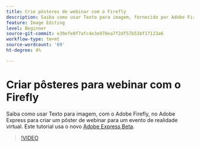 ```yaml
---
title: Crie pôsteres de webinar com o Firefly
description: Saiba como usar Texto para imagem, fornecido por Adobe Firefly, no Adobe Express para criar um pôster de webinar para um evento de realidade virtual
feature: Image Editing
level: Beginner
source-git-commit: e39efe0f7afc4e3e970ea7f2df57b51bf17123a6
workflow-type: tm+mt
source-wordcount: '69'
ht-degree: 4%

---
```


# Criar pôsteres para webinar com o Firefly

Saiba como usar Texto para imagem, com o Adobe Firefly, no Adobe Express para criar um pôster de webinar para um evento de realidade virtual. Este tutorial usa o novo [Adobe Express Beta](https://www.adobe.com/express/).

>[!VIDEO](https://video.tv.adobe.com/v/3420810?quality=12&learn=on&hidetitle=true)